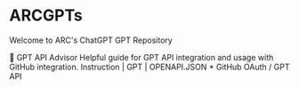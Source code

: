 # ARCGPTs

Welcome to ARC's ChatGPT GPT Repository

🤖 GPT API Advisor
Helpful guide for GPT API integration and usage with GitHub integration.
Instruction | GPT | OPENAPI.JSON * GitHub OAuth / GPT API
